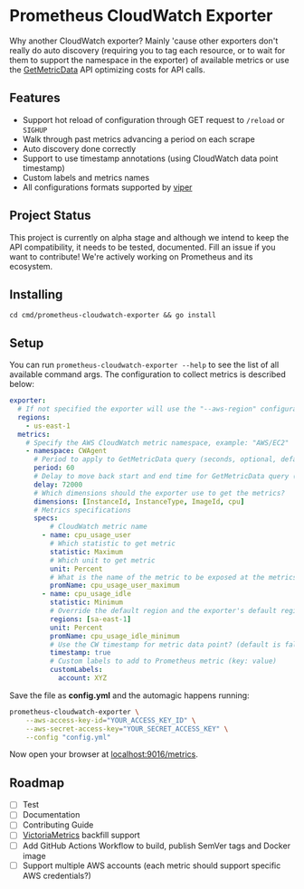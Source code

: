 # Prometheus CloudWatch Exporter

Why another CloudWatch exporter? Mainly 'cause other exporters don't really do auto discovery (requiring you to tag each resource, or to wait for them to support the namespace in the exporter) of available metrics or use the [GetMetricData](https://docs.aws.amazon.com/AmazonCloudWatch/latest/APIReference/API_GetMetricData.html) API optimizing costs for API calls.

## Features

* Support hot reload of configuration through GET request to `/reload` or `SIGHUP`
* Walk through past metrics advancing a period on each scrape
* Auto discovery done correctly
* Support to use timestamp annotations (using CloudWatch data point timestamp)
* Custom labels and metrics names
* All configurations formats supported by [viper](https://github.com/spf13/viper)

## Project Status

This project is currently on alpha stage and although we intend to keep the API compatibility, it needs to be tested, documented. Fill an issue if you want to contribute! We're actively working on Prometheus and its ecosystem.

## Installing

`cd cmd/prometheus-cloudwatch-exporter && go install`

## Setup

You can run `prometheus-cloudwatch-exporter --help` to see the list of all available command args. The configuration to collect metrics is described below:

```yml
exporter:
  # If not specified the exporter will use the "--aws-region" configuration
  regions:
    - us-east-1
  metrics:
    # Specify the AWS CloudWatch metric namespace, example: "AWS/EC2"
    - namespace: CWAgent
      # Period to apply to GetMetricData query (seconds, optional, default is 60)
      period: 60
      # Delay to move back start and end time for GetMetricData query (seconds, optional, default is 600)
      delay: 72000
      # Which dimensions should the exporter use to get the metrics?
      dimensions: [InstanceId, InstanceType, ImageId, cpu]
      # Metrics specifications
      specs:
          # CloudWatch metric name
        - name: cpu_usage_user
          # Which statistic to get metric
          statistic: Maximum
          # Which unit to get metric
          unit: Percent
          # What is the name of the metric to be exposed at the metrics endpoint?
          promName: cpu_usage_user_maximum
        - name: cpu_usage_idle
          statistic: Minimum
          # Override the default region and the exporter's default regions
          regions: [sa-east-1]
          unit: Percent
          promName: cpu_usage_idle_minimum
          # Use the CW timestamp for metric data point? (default is false)
          timestamp: true
          # Custom labels to add to Prometheus metric (key: value)
          customLabels:
            account: XYZ
```

Save the file as **config.yml** and the automagic happens running:

```bash
prometheus-cloudwatch-exporter \
    --aws-access-key-id="YOUR_ACCESS_KEY_ID" \
    --aws-secret-access-key="YOUR_SECRET_ACCESS_KEY" \
    --config "config.yml"
```

Now open your browser at [localhost:9016/metrics](http://localhost:9016/metrics).

## Roadmap

- [ ] Test
- [ ] Documentation
- [ ] Contributing Guide
- [ ] [VictoriaMetrics](https://victoriametrics.github.io/#how-to-import-time-series-data) backfill support
- [ ] Add GitHub Actions Workflow to build, publish SemVer tags and Docker image
- [ ] Support multiple AWS accounts (each metric should support specific AWS credentials?)
